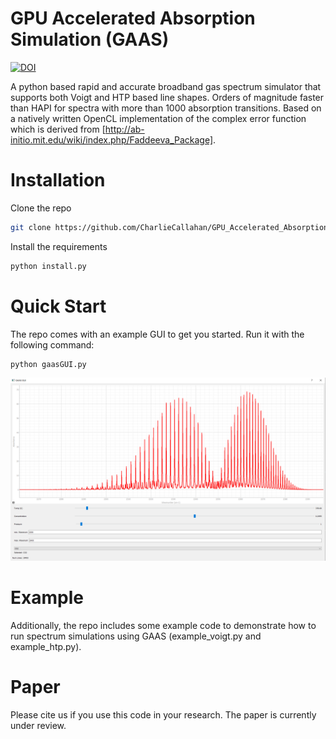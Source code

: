 # GPU Accelerated Absorption Simulation (GAAS)
[![DOI](https://zenodo.org/badge/418651314.svg)](https://zenodo.org/doi/10.5281/zenodo.13743475)

A python based rapid and accurate broadband gas spectrum simulator that supports both Voigt and HTP based line shapes. Orders of magnitude faster than HAPI for spectra with more than 1000 absorption transitions. Based on a natively written OpenCL implementation of the complex error function which is derived from [http://ab-initio.mit.edu/wiki/index.php/Faddeeva_Package]. 

# Installation
Clone the repo
```bash
git clone https://github.com/CharlieCallahan/GPU_Accelerated_Absorption_Sim.git
```
Install the requirements
```bash
python install.py
```

# Quick Start
The repo comes with an example GUI to get you started. Run it with the following command:
```bash
python gaasGUI.py
```
![Alt Text](./assets/GAAS_GUI.png?raw=true "Title")

# Example
Additionally, the repo includes some example code to demonstrate how to run spectrum simulations using GAAS (example_voigt.py and example_htp.py).

# Paper
Please cite us if you use this code in your research. The paper is currently under review.
